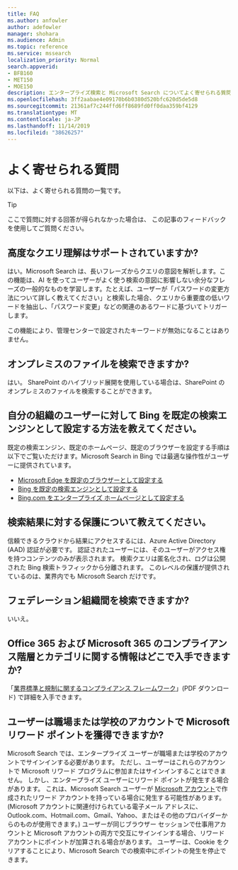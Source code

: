 ```yaml
---
title: FAQ
ms.author: anfowler
author: adefowler
manager: shohara
ms.audience: Admin
ms.topic: reference
ms.service: mssearch
localization_priority: Normal
search.appverid:
- BFB160
- MET150
- MOE150
description: エンタープライズ検索と Microsoft Search についてよく寄せられる質問に対する回答です
ms.openlocfilehash: 3ff2aabae4e09170b6b0380d520bfc620d5de5d8
ms.sourcegitcommit: 21361af7c244ffd6ff8689fd0ff0daa359bf4129
ms.translationtype: MT
ms.contentlocale: ja-JP
ms.lasthandoff: 11/14/2019
ms.locfileid: "38626257"
---
```

# <a name="frequently-asked-questions"></a>よく寄せられる質問

以下は、よく寄せられる質問の一覧です。

> [!TIP]
> ここで質問に対する回答が得られなかった場合は、 この記事のフィードバックを使用してご質問ください。

## <a name="is-advanced-query-understanding-supported"></a>高度なクエリ理解はサポートされていますか?

はい。Microsoft Search は、長いフレーズからクエリの意図を解析します。この機能は、AI を使ってユーザーがよく使う検索の意図に影響しない余分なフレーズの一般的なものを学習します。たとえば、ユーザーが「パスワードの変更方法について詳しく教えてください」と検索した場合、クエリから重要度の低いワードを抽出し、「パスワード変更」などの関連のあるワードに基づいてトリガーします。
  
この機能により、管理センターで設定されたキーワードが無効になることはありません。
  
## <a name="can-you-search-for-files-on-premises"></a>オンプレミスのファイルを検索できますか?

はい。 SharePoint のハイブリッド展開を使用している場合は、SharePoint のオンプレミスのファイルを検索することができます。
  
## <a name="how-do-i-make-bing-the-default-search-engine-for-people-in-my-org"></a>自分の組織のユーザーに対して Bing を既定の検索エンジンとして設定する方法を教えてください。

既定の検索エンジン、既定のホームページ、既定のブラウザーを設定する手順は以下でご覧いただけます。Microsoft Search in Bing では最適な操作性がユーザーに提供されています。

- [Microsoft Edge を既定のブラウザーとして設定する](set-default-browser.md)
- [Bing を既定の検索エンジンとして設定する](set-default-search-engine.md)
- [Bing.com をエンタープライズ ホームページとして設定する](set-default-homepage.md)

  
## <a name="how-are-my-search-results-protected"></a>検索結果に対する保護について教えてください。

信頼できるクラウドから結果にアクセスするには、Azure Active Directory (AAD) 認証が必要です。 認証されたユーザーには、そのユーザーがアクセス権を持つコンテンツのみが表示されます。 検索クエリは匿名化され、ログは公開された Bing 検索トラフィックから分離されます。 このレベルの保護が提供されているのは、業界内でも Microsoft Search だけです。

## <a name="can-i-search-across-federated-organizations"></a>フェデレーション組織間を検索できますか?

いいえ。

## <a name="where-can-i-get-info-about-office-365-and-microsoft-365-compliance-tiers-and-categories"></a>Office 365 および Microsoft 365 のコンプライアンス階層とカテゴリに関する情報はどこで入手できますか?

「[業界標準と規制に関するコンプライアンス フレームワーク](https://download.microsoft.com/download/B/2/7/B27B3EF3-8849-4C18-8BA4-5AD755728620/Compliance%20Framework_customer%20guidance.pdf)」(PDF ダウンロード) で詳細を入手できます。

## <a name="can-users-earn-microsoft-rewards-points-with-their-work-or-school-account"></a>ユーザーは職場または学校のアカウントで Microsoft リワード ポイントを獲得できますか?

Microsoft Search では、エンタープライズ ユーザーが職場または学校のアカウントでサインインする必要があります。 ただし、ユーザーはこれらのアカウントで Microsoft リワード プログラムに参加またはサインインすることはできません。 しかし、エンタープライズ ユーザーにリワード ポイントが発生する場合があります。 これは、Microsoft Search ユーザーが <a href="https://www.microsoft.com/en-us/welcome?rtc=1">Microsoft アカウント</a>で作成されたリワード アカウントを持っている場合に発生する可能性があります。 (Microsoft アカウントに関連付けられている電子メール アドレスに、Outlook.com、Hotmail.com、Gmail、Yahoo、またはその他のプロバイダーからのものが使用できます。) ユーザーが同じブラウザー セッションで仕事用アカウントと Microsoft アカウントの両方で交互にサインインする場合、リワード アカウントにポイントが加算される場合があります。 ユーザーは、Cookie をクリアすることにより、Microsoft Search での検索中にポイントの発生を停止できます。 

